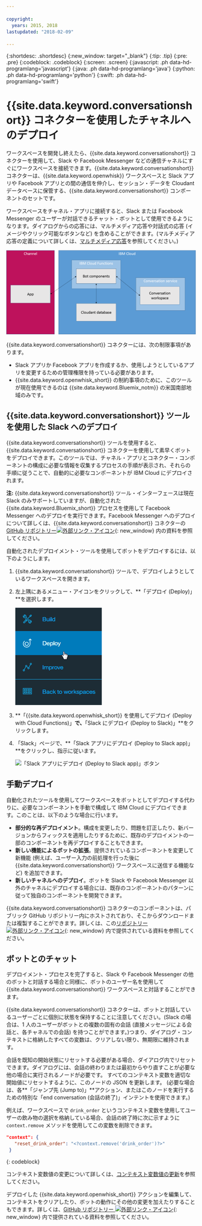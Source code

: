 ```yaml
---

copyright:
  years: 2015, 2018
lastupdated: "2018-02-09"

---
```


{:shortdesc: .shortdesc}
{:new_window: target="_blank"}
{:tip: .tip}
{:pre: .pre}
{:codeblock: .codeblock}
{:screen: .screen}
{:javascript: .ph data-hd-programlang='javascript'}
{:java: .ph data-hd-programlang='java'}
{:python: .ph data-hd-programlang='python'}
{:swift: .ph data-hd-programlang='swift'}

# {{site.data.keyword.conversationshort}} コネクターを使用したチャネルへのデプロイ

ワークスペースを開発し終えたら、{{site.data.keyword.conversationshort}} コネクターを使用して、Slack や Facebook Messenger などの通信チャネルにすぐにワークスペースを接続できます。{{site.data.keyword.conversationshort}} コネクターは、{{site.data.keyword.openwhisk}} ワークスペースと Slack アプリや Facebook アプリとの間の通信を仲介し、セッション・データを Cloudant データベースに保管する、{{site.data.keyword.conversationshort}} コンポーネントのセットです。

ワークスペースをチャネル・アプリに接続すると、Slack または Facebook Messenger のユーザーが対話できるチャット・ボットとして使用できるようになります。ダイアログからの応答には、マルチメディア応答や対話式の応答 (イメージやクリック可能なボタンなど) を含めることができます。(マルチメディア応答の定義について詳しくは、[マルチメディア応答](dialog-multimedia.html)を参照してください。)

![{{site.data.keyword.openwhisk_short}} デプロイメントの総括ダイアグラム](images/deploytochannel_diagram.png)

{{site.data.keyword.conversationshort}} コネクターには、次の制限事項があります。

- Slack アプリか Facebook アプリを作成するか、使用しようとしているアプリを変更するための管理権限を持っている必要があります。
- {{site.data.keyword.openwhisk_short}} の制約事項のために、このツールが現在使用できるのは {{site.data.keyword.Bluemix_notm}} の米国南部地域のみです。

## {{site.data.keyword.conversationshort}} ツールを使用した Slack へのデプロイ

{{site.data.keyword.conversationshort}} ツールを使用すると、{{site.data.keyword.conversationshort}} コネクターを使用して素早くボットをデプロイできます。このツールでは、チャネル・アプリとコネクター・コンポーネントの構成に必要な情報を収集するプロセスの手順が表示され、それらの手順に従うことで、自動的に必要なコンポーネントが IBM Cloud にデプロイされます。

**注:** {{site.data.keyword.conversationshort}} ツール・インターフェースは現在 Slack のみサポートしていますが、自動化された {{site.data.keyword.Bluemix_short}} プロセスを使用して Facebook Messenger へのデプロイを実行できます。Facebook Messenger へのデプロイについて詳しくは、{{site.data.keyword.conversationshort}} コネクターの [GitHub リポジトリー![外部リンク・アイコン](../../icons/launch-glyph.svg "外部リンク・アイコン")](https://github.com/watson-developer-cloud/conversation-connector/blob/master/channels/facebook/README.md){: new_window} 内の資料を参照してください。

自動化されたデプロイメント・ツールを使用してボットをデプロイするには、以下のようにします。

1. {{site.data.keyword.conversationshort}} ツールで、デプロイしようとしているワークスペースを開きます。
1. 左上隅にあるメニュー・アイコンをクリックして、**「デプロイ (Deploy)」**を選択します。

   ![クイック・デプロイのメニュー・オプション](images/deploy_menu_testdeploy.png)

1. **「{{site.data.keyword.openwhisk_short}} を使用してデプロイ (Deploy with Cloud Functions)」**で、**「Slack にデプロイ (Deploy to Slack)」**をクリックします。
1. 「Slack」ページで、**「Slack アプリにデプロイ (Deploy to Slack app)」**をクリックし、指示に従います。

   ![「Slack アプリにデプロイ (Deploy to Slack app)」ボタン](images/deploy_deploytoslack.png)

## 手動デプロイ

自動化されたツールを使用してワークスペースをボットとしてデプロイする代わりに、必要なコンポーネントを手動で構成して IBM Cloud にデプロイできます。このことは、以下のような場合に行います。

- **部分的な再デプロイメント**。構成を変更したり、問題を訂正したり、新バージョンからフィックスを適用したりするために、既存のデプロイメントの一部のコンポーネントを再デプロイすることもできます。
- **新しい機能によるボットの拡張**。提供されているコンポーネントを変更して新機能 (例えば、ユーザー入力の前処理を行った後に {{site.data.keyword.conversationshort}} ワークスペースに送信する機能など) を追加できます。
- **新しいチャネルへのデプロイ**。ボットを Slack や Facebook Messenger 以外のチャネルにデプロイする場合には、既存のコンポーネントのパターンに従って独自のコンポーネントを開発できます。

{{site.data.keyword.conversationshort}} コネクターのコンポーネントは、パブリック GitHub リポジトリー内にホストされており、そこからダウンロードまたは複製することができます。詳しくは、この[リポジトリー ![外部リンク・アイコン](../../icons/launch-glyph.svg "外部リンク・アイコン")](https://github.com/watson-developer-cloud/conversation-connector){: new_window} 内で提供されている資料を参照してください。

## ボットとのチャット

デプロイメント・プロセスを完了すると、Slack や Facebook Messenger の他のボットと対話する場合と同様に、ボットのユーザー名を使用して {{site.data.keyword.conversationshort}} ワークスペースと対話することができます。

{{site.data.keyword.conversationshort}} コネクターは、ボットと対話しているユーザーごとに個別に状態を保持することに注意してください。(Slack の場合は、1 人のユーザーがボットとの複数の固有の会話 (直接メッセージによる会話と、各チャネルでの会話) を持つことができます。)つまり、ダイアログ・コンテキストに格納したすべての変数は、クリアしない限り、無期限に維持されます。

会話を既知の開始状態にリセットする必要がある場合、ダイアログ内でリセットできます。ダイアログには、会話の終わりまたは最初からやり直すことが必要な他の場合に実行されるノードが必要です。 すべてのコンテキスト変数を適切な開始値にリセットするように、このノードの JSON を更新します。 (必要な場合は、各**「ジャンプ先 (Jump to)」**アクション、またはこのノードを実行するための特別な「end conversation (会話の終了)」インテントを使用できます。)

例えば、ワークスペースで `drink_order` というコンテキスト変数を使用してユーザーの飲み物の選択を格納している場合、会話の終了時に次に示すように `context.remove` メソッドを使用してこの変数を削除できます。

```json
"context": {
   "reset_drink_order": "<?context.remove('drink_order')?>"
 }
```
{: codeblock}

コンテキスト変数値の変更について詳しくは、[コンテキスト変数値の更新](dialog-runtime.html#context-update)を参照してください。

デプロイした {{site.data.keyword.openwhisk_short}} アクションを編集して、コンテキストをクリアしたり、ボットの動作にその他の変更を加えたりすることもできます。詳しくは、[GitHub リポジトリー ![外部リンク・アイコン](../../icons/launch-glyph.svg "外部リンク・アイコン")](https://github.com/watson-developer-cloud/conversation-connector){: new_window} 内で提供されている資料を参照してください。
